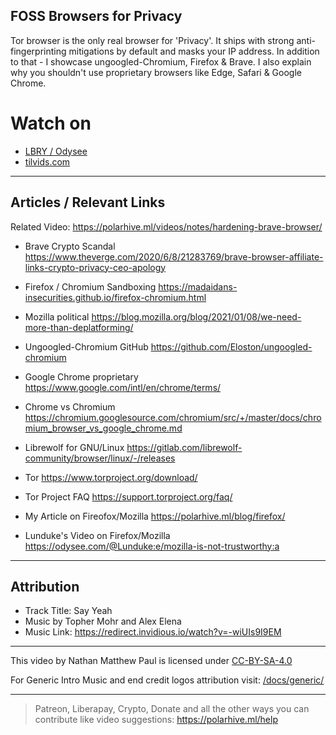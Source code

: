## FOSS Browsers for Privacy
Tor browser is the only real browser for 'Privacy'. It ships with strong anti-fingerprinting mitigations by default and masks your IP address. In addition to that - I showcase ungoogled-Chromium, Firefox & Brave. I also explain why you shouldn't use proprietary browsers like Edge, Safari & Google Chrome.

# Watch on
- [LBRY / Odysee](https://odysee.com/@polarhive:e/foss-browsers-for-privacy-desktop:0)
- [tilvids.com](https://tilvids.com/videos/watch/38bb8f48-5e62-4df4-96a4-22cd57a9cac0)
 
---
## Articles / Relevant Links
Related Video: https://polarhive.ml/videos/notes/hardening-brave-browser/

- Brave Crypto Scandal
https://www.theverge.com/2020/6/8/21283769/brave-browser-affiliate-links-crypto-privacy-ceo-apology

- Firefox / Chromium Sandboxing
https://madaidans-insecurities.github.io/firefox-chromium.html

- Mozilla political
https://blog.mozilla.org/blog/2021/01/08/we-need-more-than-deplatforming/

- Ungoogled-Chromium GitHub
https://github.com/Eloston/ungoogled-chromium

- Google Chrome proprietary
https://www.google.com/intl/en/chrome/terms/

- Chrome vs Chromium
https://chromium.googlesource.com/chromium/src/+/master/docs/chromium_browser_vs_google_chrome.md

- Librewolf for GNU/Linux
https://gitlab.com/librewolf-community/browser/linux/-/releases

- Tor 
https://www.torproject.org/download/

- Tor Project FAQ
https://support.torproject.org/faq/

- My Article on Fireofox/Mozilla
https://polarhive.ml/blog/firefox/

- Lunduke's Video on Firefox/Mozilla
https://odysee.com/@Lunduke:e/mozilla-is-not-trustworthy:a

---
## Attribution
- Track Title: Say Yeah 
- Music by Topher Mohr and Alex Elena
- Music Link: https://redirect.invidious.io/watch?v=-wiUIs9I9EM

---
This video by Nathan Matthew Paul is licensed under [CC-BY-SA-4.0](https://creativecommons.org/licenses/by-sa/4.0/)

For Generic Intro Music and end credit logos attribution visit: [/docs/generic/](https://codeberg.org/polarhive/videos/src/branch/main/docs/generic) 

---
> Patreon, Liberapay, Crypto, Donate and all the other ways you can contribute like video suggestions: https://polarhive.ml/help